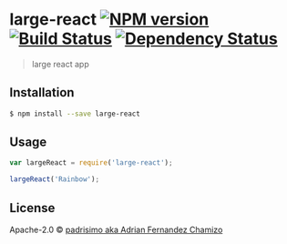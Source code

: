 # large-react [![NPM version][npm-image]][npm-url] [![Build Status][travis-image]][travis-url] [![Dependency Status][daviddm-image]][daviddm-url]
> large react app

## Installation

```sh
$ npm install --save large-react
```

## Usage

```js
var largeReact = require('large-react');

largeReact('Rainbow');
```
## License

Apache-2.0 © [padrisimo aka Adrian Fernandez Chamizo](github.com/padrisimo)


[npm-image]: https://badge.fury.io/js/large-react.svg
[npm-url]: https://npmjs.org/package/large-react
[travis-image]: https://travis-ci.org/padrisimo/large-react.svg?branch=master
[travis-url]: https://travis-ci.org/padrisimo/large-react
[daviddm-image]: https://david-dm.org/padrisimo/large-react.svg?theme=shields.io
[daviddm-url]: https://david-dm.org/padrisimo/large-react
